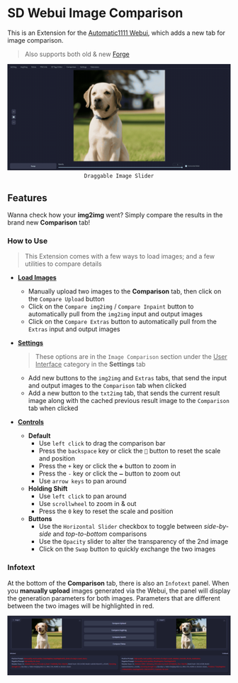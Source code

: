 ﻿# SD Webui Image Comparison
This is an Extension for the [Automatic1111 Webui](https://github.com/AUTOMATIC1111/stable-diffusion-webui), which adds a new tab for image comparison.

> Also supports both old & new [Forge](https://github.com/lllyasviel/stable-diffusion-webui-forge)

<p align="center">
<img src="./tab.gif"><br>
<code>Draggable Image Slider</code>
</p>

## Features

Wanna check how your **img2img** went? Simply compare the results in the brand new **Comparison** tab!

### How to Use

> This Extension comes with a few ways to load images; and a few utilities to compare details

- <b><ins>Load Images</ins></b>
    - Manually upload two images to the **Comparison** tab, then click on the `Compare Upload` button
    - Click on the `Compare img2img` / `Compare Inpaint` button to automatically pull from the `img2img` input and output images
    - Click on the `Compare Extras` button to automatically pull from the `Extras` input and output images

- <b><ins>Settings</ins></b>

    > These options are in the `Image Comparison` section under the <ins>User Interface</ins> category in the **Settings** tab

    - Add new buttons to the `img2img` and `Extras` tabs, that send the input and output images to the `Comparison` tab when clicked
    - Add a new button to the `txt2img` tab, that sends the current result image along with the cached previous result image to the `Comparison` tab when clicked

- <b><ins>Controls</ins></b>
    - <b>Default</b>
        - Use `left click` to drag the comparison bar
        - Press the `backspace` key or click the `🔄` button to reset the scale and position
        - Press the `+` key or click the `➕` button to zoom in
        - Press the `-` key or click the `➖` button to zoom out
        - Use `arrow keys` to pan around
    - <b>Holding Shift</b>
        - Use `left click` to pan around
        - Use `scrollwheel` to zoom in & out
        - Press the `0` key to reset the scale and position
    - <b>Buttons</b>
        - Use the `Horizontal Slider` checkbox to toggle between *side-by-side* and *top-to-bottom* comparisons
        - Use the `Opacity` slider to alter the transparency of the 2nd image
        - Click on the `Swap` button to quickly exchange the two images

### Infotext

At the bottom of the **Comparison** tab, there is also an `Infotext` panel. When you **manually upload** images generated via the Webui, the panel will display the generation parameters for both images. Parameters that are different between the two images will be highlighted in red.

<p align="center">
<img src="./info.jpg">
</p>
